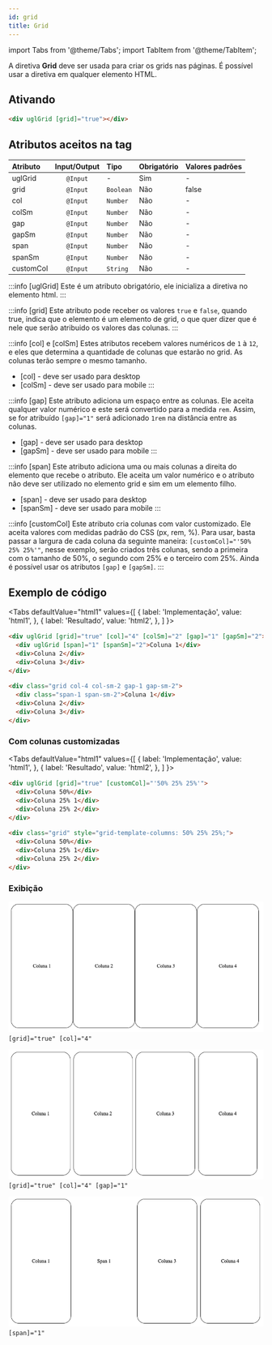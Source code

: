 ```yaml
---
id: grid
title: Grid
---
```


import Tabs from '@theme/Tabs';
import TabItem from '@theme/TabItem';

A diretiva **Grid** deve ser usada para criar os grids nas páginas.
É possível usar a diretiva em qualquer elemento HTML.


## Ativando
```html
<div uglGrid [grid]="true"></div>
```

## Atributos aceitos na tag

Atributo      | Input/Output   | Tipo       | Obrigatório    | Valores padrões
:------------ | :------------: | :----------| :------------- | :-------------
uglGrid       | `@Input`       | -          | Sim            | -
grid          | `@Input`       | `Boolean`  | Não            | false
col           | `@Input`       | `Number`   | Não            | -
colSm         | `@Input`       | `Number`   | Não            | -
gap           | `@Input`       | `Number`   | Não            | -
gapSm         | `@Input`       | `Number`   | Não            | -
span          | `@Input`       | `Number`   | Não            | -
spanSm        | `@Input`       | `Number`   | Não            | -
customCol     | `@Input`       | `String`   | Não            | -

:::info [uglGrid]
Este é um atributo obrigatório, ele inicializa a diretiva no elemento html.
:::

:::info [grid]
Este atributo pode receber os valores `true` e `false`, quando true, indica que o elemento é um elemento de grid, o que quer dizer que é nele que serão atribuido os valores das colunas.
:::

:::info [col] e [colSm]
Estes atributos recebem valores numéricos de `1` à `12`, e eles que determina a quantidade de colunas que estarão no grid. As colunas terão sempre o mesmo tamanho.
    
* [col] - deve ser usado para desktop
* [colSm] - deve ser usado para mobile
:::

:::info [gap]
Este atributo adiciona um espaço entre as colunas. Ele aceita qualquer valor numérico e este será convertido para a medida `rem`. Assim, se for atribuído `[gap]="1"` será adicionado `1rem` na distância entre as colunas.

* [gap] - deve ser usado para desktop
* [gapSm] - deve ser usado para mobile
:::

:::info [span]
Este atributo adiciona uma ou mais colunas a direita do elemento que recebe o atributo. Ele aceita um valor numérico e o atributo não deve ser utilizado no elemento grid e sim em um elemento filho.

* [span] - deve ser usado para desktop
* [spanSm] - deve ser usado para mobile
:::

:::info [customCol]
Este atributo cria colunas com valor customizado. Ele aceita valores com medidas padrão do CSS (px, rem, %). Para usar, basta passar a largura de cada coluna da seguinte maneira: `[customCol]="'50% 25% 25%'"`, nesse exemplo, serão criados três colunas, sendo a primeira com o tamanho de 50%, o segundo com 25% e o terceiro com 25%. Ainda é possível usar os atributos `[gap]` e `[gapSm]`.
:::

## Exemplo de código
<Tabs
  defaultValue="html1"
  values={[
    { label: 'Implementação', value: 'html1', },
    { label: 'Resultado', value: 'html2', },
  ]
}>
<TabItem value="html1">

```html
<div uglGrid [grid]="true" [col]="4" [colSm]="2" [gap]="1" [gapSm]="2">
  <div uglGrid [span]="1" [spanSm]="2">Coluna 1</div>
  <div>Coluna 2</div>
  <div>Coluna 3</div>
</div>
```

</TabItem>

<TabItem value="html2">

```html
<div class="grid col-4 col-sm-2 gap-1 gap-sm-2">
  <div class="span-1 span-sm-2">Coluna 1</div>
  <div>Coluna 2</div>
  <div>Coluna 3</div>
</div>
```

</TabItem>
</Tabs>


### Com colunas customizadas
<Tabs
  defaultValue="html1"
  values={[
    { label: 'Implementação', value: 'html1', },
    { label: 'Resultado', value: 'html2', },
  ]
}>
<TabItem value="html1">

```html
<div uglGrid [grid]="true" [customCol]="'50% 25% 25%'">
  <div>Coluna 50%</div>
  <div>Coluna 25% 1</div>
  <div>Coluna 25% 2</div>
</div>
```

</TabItem>

<TabItem value="html2">

```html
<div class="grid" style="grid-template-columns: 50% 25% 25%;">
  <div>Coluna 50%</div>
  <div>Coluna 25% 1</div>
  <div>Coluna 25% 2</div>
</div>
```

</TabItem>
</Tabs>

### Exibição
![img](../../static/directives/grid-1.png)
`[grid]="true" [col]="4"`

![img](../../static/directives/grid-2.png)
`[grid]="true" [col]="4" [gap]="1"`

![img](../../static/directives/grid-3.png)
`[span]="1"`
